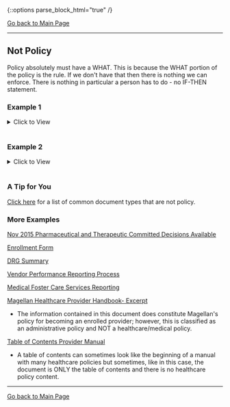 {::options parse_block_html="true" /}

[Go back to Main Page](../identifying-policy.md)

---

## Not Policy
Policy absolutely must have a WHAT.  This is because the WHAT portion of the policy is the rule.  If we don't have that then there is nothing we can enforce. There is nothing in particular a person has to do - no IF-THEN statement.
### Example 1
<details>
  <summary>
    Click to View
  </summary>
<br/>
  
![Example 1 - NOT Policy](../images/NotPolicy.PNG)

a. WHY:
_"ABCs" of the Medi-Cal provider manuals contain the basic information about how your set of manuals works together...The provider manual is your primary billing reference_

b. WHO: this could only be a person who is reading it, maybe a person who bills the Medi-Cal program

c. WHAT: There are no WHATs - meaning, there are no rules on this content page.  
</details>
<br/>

### Example 2
<details>
  <summary>
    Click to View
  </summary>
<br/>
  
![Example 2 - NOT Policy](../images/NotPolicy_2.png)

a. WHY:
_Workaround for failing eligibility inquiries_

b. WHO: _Providers trying to determine patient eligibility_

c. WHAT: The workaround is simply a workflow method, not a healthcare policy. You might be tempted to think that this is a policy because you can say **IF** _a provider needs to check patient eligibility_ **THEN** _they cannot use client's first name in the field but a Medicaid ID + one of 3 additional identifiers._ But you need to look at the overall intent of the content (often in the title area). Ultimately this is simply a communication of information and does not constitute provider reimbursement policy, member benefit policy, or clinical guideline policy.
</details>
<br/>

### A Tip for You
[Click here](../tips-and-tricks/Document_Types.md) for a list of common document types that are not policy.

### More Examples
[Nov 2015 Pharmaceutical and Therapeutic Committed Decisions Available](01-08-16%20november%202015%20pharmaceutical%20and%20therapeutic%20committee%20pdl%20decisions%20available.6d2e402f24a4d7dba61b8c6b7add734d.pdf)

[Enrollment Form](436601_INST_FORM_InstRateBasedEnrlForm.pdf)

[DRG Summary](drg_summary_09182012.e6e1bb06ca95c49b196a355634443c0b.pdf)

[Vendor Performance Reporting Process](general%20src%2026-attachment%205_vendor%20performance%20reporting%20process%20flow.a76b1d841675856e5407a289a5eef2f3.pdf)

[Medical Foster Care Services Reporting](pt_2019-19_medicalfostercareservicesreporting_9-16-19.0ccbe2359fa2da3d2c9edf6fb91988a3.pdf)

[Magellan Healthcare Provider Handbook- Excerpt](provider_handbook_magellan_excerpt.pdf)
- The information contained in this document does constitute Magellan's policy for becoming an enrolled provider; however, this is classified as an administrative policy and NOT a healthcare/medical policy.

[Table of Contents Provider Manual](00b_table_of_contents.a3ebe84308d78989acdf461adf3d5d1a.pdf)
- A table of contents can sometimes look like the beginning of a manual with many healthcare policies but sometimes, like in this case, the document is ONLY the table of contents and there is no healthcare policy content.

---

[Go back to Main Page](../identifying-policy.md)
